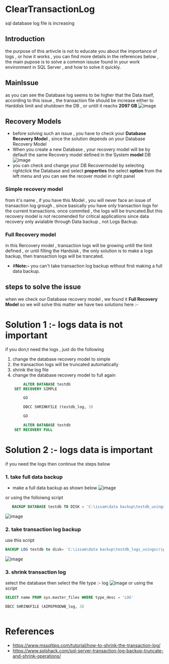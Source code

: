 # ClearTransactionLog
sql database log file is increasing 
## Introduction
the purpose of this artivcle is not to educate you about the importance of logs , or how it works , you can find more details in the references below , 
the main pupose is to solve a common issuse found in your work environment in SQL Server , and how to solve it quickly.

## MainIssue
as you can see the Database log seems to be higher that the Data itself, according to this issue , the transaction file should be increase either to Harddisk limit and shutdown the DB , 
or untill it reachs **2097 GB**
![image](https://github.com/user-attachments/assets/4ade4f16-6e7c-4e1b-9551-c94bd573eabc)
## Recovery  Models
- before solving such an issue , you have to check your **Database Recovery Model** , since the solution depends on your Database Recovery Model
- When you create a new Database , your recovery model will be by default the same Recovery model defined in the System **model** DB 
![image](https://github.com/user-attachments/assets/38de1861-af3d-451a-b838-327f8c0a95ba)
- you can check and change your DB Recovermodel by selecting rightclick the Database and select **properties** the select **option** from the left menu and you can see the recover model in right panel

###  Simple recovery model
from it's name , if you have this Model , you will never face an issue of transaction log grough , since basically you have only transaction logs for the current transactions.
once commited , the logs will be truncated.But this recovery model is not recomended for critical applications since data recovery only avialable through Data backup , not Logs Backup.
### Full Recovery model
in this Rercovery model , transaction logs will be growing untill the limit defined , or until filling the Hardsisk , the only solution is to make a logs backup, then transaction logs will be trancated.
- #**Note:-**
you can't take transaction log backup without first making a full data backup.
## steps to solve the issue
when we check our Database recovery  model , we found it **Full Recovery Model** so we will solve this matter
we have two solutions here :-
# Solution  1 :- logs data is not important

if you don;t need the logs , just do the following
1. change the database recovery model to simple
2. the transaction logs will be truncated automatically
3.  shrink the log file
4.  change the database recovery model to full again

```sql
        ALTER DATABASE testdb
	SET RECOVERY SIMPLE

        GO

        DBCC SHRINKFILE (testdb_log, 3)

        GO

        ALTER DATABASE testdb
	SET RECOVERY FULL
```

# Solution  2 :- logs data is important
if you need the logs then continue the steps below
### 1. take full data backup
- make a full data backup as shown below
![image](https://github.com/user-attachments/assets/ca99b589-7f31-4ee8-b655-559d484de21b)

or using the folloiwng script
```sql
   BACKUP DATABASE testdb TO DISK = 'C:\issam\data backup\testdb_usingscript.back'
```
![image](https://github.com/user-attachments/assets/e65b2d38-ea10-4984-8ba9-bbcd235fa588)
### 2. take transaction log backup
use this script 
```sql
BACKUP LOG testdb to disk= 'C:\issam\data backup\testdb_logs_usingscript.back'
```
![image](https://github.com/user-attachments/assets/af6fb0ef-e80c-4715-b0d0-ffd2222debec)

### 3. shrink transaction log
select the database 
then select the file type :- log
![image](https://github.com/user-attachments/assets/1b115d61-495f-4d9b-9230-f530e7011167)
 or using the script 
 ```sql
SELECT name FROM sys.master_files WHERE type_desc = 'LOG'

DBCC SHRINKFILE (AIMSPRODWB_log, 3)
        
```
# References
- https://www.mssqltips.com/tutorial/how-to-shrink-the-transaction-log/
- https://www.sqlshack.com/sql-server-transaction-log-backup-truncate-and-shrink-operations/





